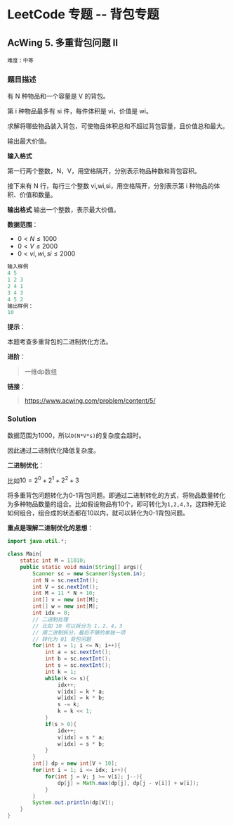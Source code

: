 # LeetCode 专题 -- 背包专题

## AcWing 5. 多重背包问题 II 

`难度：中等`

### 题目描述

有 N 种物品和一个容量是 V 的背包。

第 i 种物品最多有 si 件，每件体积是 vi，价值是 wi。

求解将哪些物品装入背包，可使物品体积总和不超过背包容量，且价值总和最大。

输出最大价值。

**输入格式**

第一行两个整数，N，V，用空格隔开，分别表示物品种数和背包容积。

接下来有 N 行，每行三个整数 vi,wi,si，用空格隔开，分别表示第 i 种物品的体积、价值和数量。

**输出格式**
输出一个整数，表示最大价值。

**数据范围**：

- $0 < N ≤ 1000$
- $0 < V ≤ 2000$
- $0 < vi,wi,si ≤ 2000$

```r
输入样例
4 5
1 2 3
2 4 1
3 4 3
4 5 2
输出样例：
10
```

**提示**：

本题考查多重背包的二进制优化方法。

**进阶**：

> 一维dp数组

**链接**：
> <https://www.acwing.com/problem/content/5/>

### Solution

数据范围为1000，所以`O(N*V*s)`的复杂度会超时。

因此通过二进制优化降低复杂度。

**二进制优化**：

比如$10 =2^0 + 2^1 + 2^2+3$

将多重背包问题转化为0-1背包问题。即通过二进制转化的方式，将物品数量转化为多种物品数量的组合。比如假设物品有10个，即可转化为`1,2,4,3`，这四种无论如何组合，组合成的状态都在10以内，就可以转化为0-1背包问题。

**重点是理解二进制优化的思想**：

```java
import java.util.*;

class Main{
    static int M = 11010;
    public static void main(String[] args){
        Scanner sc = new Scanner(System.in);
        int N = sc.nextInt();
        int V = sc.nextInt();
        int M = 11 * N + 10;
        int[] v = new int[M];
        int[] w = new int[M];
        int idx = 0;
        // 二进制处理
        // 比如 10 可以拆分为 1，2，4，3
        // 用二进制拆分，最后不够的单独一项
        // 转化为 01 背包问题
        for(int i = 1; i <= N; i++){
            int a = sc.nextInt();
            int b = sc.nextInt();
            int s = sc.nextInt();
            int k = 1;
            while(k <= s){
                idx++;
                v[idx] = k * a;
                w[idx] = k * b;
                s -= k;
                k = k << 1;
            }
            if(s > 0){
                idx++;
                v[idx] = s * a;
                w[idx] = s * b;
            }
        }
        int[] dp = new int[V + 10];
        for(int i = 1; i <= idx; i++){
            for(int j = V; j >= v[i]; j--){
                dp[j] = Math.max(dp[j], dp[j - v[i]] + w[i]);
            }
        }
        System.out.println(dp[V]);
    }
}
```
